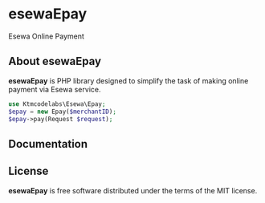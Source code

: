 # esewaEpay
Esewa Online Payment


## About esewaEpay
**esewaEpay** is PHP library designed to simplify the task of making online payment via Esewa service.

```php
use Ktmcodelabs\Esewa\Epay;
$epay = new Epay($merchantID);
$epay->pay(Request $request);
```

## Documentation



## License
**esewaEpay** is free software distributed under the terms of the MIT license.